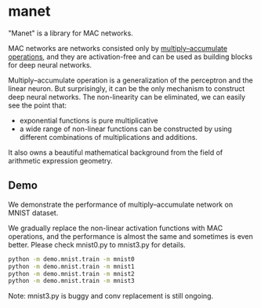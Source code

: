 # manet

"Manet" is a library for MAC networks.

MAC networks are networks consisted only by [multiply–accumulate operations](https://en.wikipedia.org/wiki/Multiply%E2%80%93accumulate_operation), and they are activation-free and can be used as building blocks for deep neural networks.

Multiply–accumulate operation is a generalization of the perceptron and the linear neuron. But surprisingly,
it can be the only mechanism to construct deep neural networks. The non-linearity can be eliminated,  we can easily see the point that:
* exponential functions is pure multiplicative
* a wide range of non-linear functions can be constructed by using different combinations of multiplications and additions.

It also owns a beautiful mathematical background from the field of arithmetic expression geometry.

## Demo

We demonstrate the performance of multiply–accumulate network on MNIST dataset.

We gradually replace the non-linear activation functions with MAC operations, and the performance is almost the same and sometimes is even better.
Please check mnist0.py to mnist3.py for details.

```bash
python -m demo.mnist.train -m mnist0
python -m demo.mnist.train -m mnist1
python -m demo.mnist.train -m mnist2
python -m demo.mnist.train -m mnist3
```

Note: mnist3.py is buggy and conv replacement is still ongoing.
